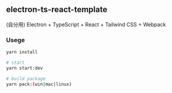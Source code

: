 ## electron-ts-react-template

(自分用) Electron + TypeScript + React + Tailwind CSS + Webpack

### Usege

```sh
yarn install

# start
yarn start:dev

# build package
yarn pack:(win|mac|linux)
```
